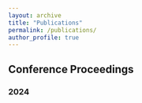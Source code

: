 ```yaml
---
layout: archive
title: "Publications"
permalink: /publications/
author_profile: true
---
```


## Conference Proceedings
### 2024


